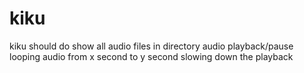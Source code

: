 # kiku

kiku should do
show all audio files in directory
audio playback/pause
looping audio from x second to y second
slowing down the playback